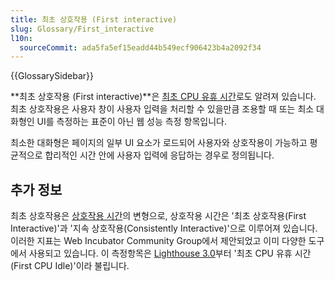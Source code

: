 ```yaml
---
title: 최초 상호작용 (First interactive)
slug: Glossary/First_interactive
l10n:
  sourceCommit: ada5fa5ef15eadd44b549ecf906423b4a2092f34
---
```


{{GlossarySidebar}}

**최초 상호작용 (First interactive)**은 [최초 CPU 유휴 시간](/ko/docs/Glossary/First_CPU_idle)로도 알려져 있습니다. 최초 상호작용은 사용자 창이 사용자 입력을 처리할 수 있을만큼 조용할 때 또는 최소 대화형인 UI를 측정하는 표준이 아닌 웹 성능 측정 항목입니다.

최소한 대화형은 페이지의 일부 UI 요소가 로드되어 사용자와 상호작용이 가능하고 평균적으로 합리적인 시간 안에 사용자 입력에 응답하는 경우로 정의됩니다.

## 추가 정보

최초 상호작용은 [상호작용 시간](/ko/docs/Glossary/Time_to_interactive)의 변형으로, 상호작용 시간은 '최초 상호작용(First Interactive)'과 '지속 상호작용(Consistently Interactive)'으로 이루어져 있습니다. 이러한 지표는 Web Incubator Community Group에서 제안되었고 이미 다양한 도구에서 사용되고 있습니다. 이 측정항목은 [Lighthouse 3.0](https://developer.chrome.com/docs/lighthouse/overview/)부터 '최초 CPU 유휴 시간(First CPU Idle)'이라 불립니다.
